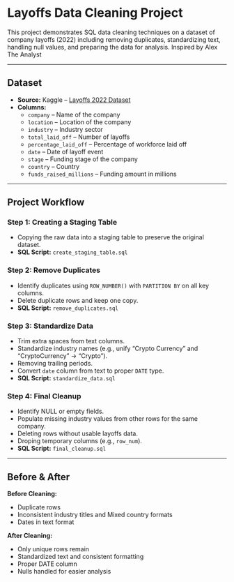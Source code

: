 # Layoffs Data Cleaning Project


This project demonstrates SQL data cleaning techniques on a dataset of company layoffs (2022) including removing duplicates, standardizing text, handling null values, and preparing the data for analysis. Inspired by Alex The Analyst 

---

## Dataset

- **Source:** Kaggle – [Layoffs 2022 Dataset](https://www.kaggle.com/datasets/swaptr/layoffs-2022)  
- **Columns:**  
  - `company` – Name of the company  
  - `location` – Location of the company  
  - `industry` – Industry sector  
  - `total_laid_off` – Number of layoffs  
  - `percentage_laid_off` – Percentage of workforce laid off  
  - `date` – Date of layoff event  
  - `stage` – Funding stage of the company  
  - `country` – Country  
  - `funds_raised_millions` – Funding amount in millions  

---

## Project Workflow

### **Step 1: Creating a Staging Table**
- Copying the raw data into a staging table to preserve the original dataset.
- **SQL Script:** `create_staging_table.sql`

### **Step 2: Remove Duplicates**
- Identify duplicates using `ROW_NUMBER()` with `PARTITION BY` on all key columns.  
- Delete duplicate rows and keep one copy.
- **SQL Script:** `remove_duplicates.sql`

### **Step 3: Standardize Data**
- Trim extra spaces from text columns.  
- Standardize industry names (e.g., unify “Crypto Currency” and “CryptoCurrency” → “Crypto”).  
- Removing trailing periods.  
- Convert `date` column from text to proper `DATE` type.  
- **SQL Script:** `standardize_data.sql`

### **Step 4: Final Cleanup**
- Identify NULL or empty fields.  
- Populate missing industry values from other rows for the same company.  
- Deleting rows without usable layoffs data.  
- Droping temporary columns (e.g., `row_num`).   
- **SQL Script:** `final_cleanup.sql`

---

## **Before & After**
**Before Cleaning:**  
- Duplicate rows  
- Inconsistent industry titles and Mixed country formats 
- Dates in text format  

**After Cleaning:**  
- Only unique rows remain
- Standardized text and consistent formatting  
- Proper DATE column  
- Nulls handled for easier analysis  





